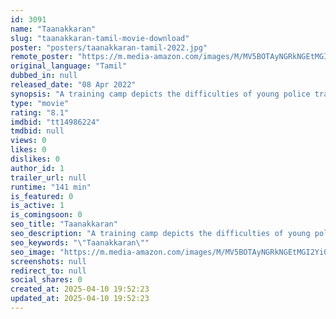 ```yaml
---
id: 3091
name: "Taanakkaran"
slug: "taanakkaran-tamil-movie-download"
poster: "posters/taanakkaran-tamil-2022.jpg"
remote_poster: "https://m.media-amazon.com/images/M/MV5BOTAyNGRkNGEtMGI2Yi00NWZjLTk4MzMtNGViNzI5ODk4ZmMyXkEyXkFqcGc@._V1_SX300.jpg"
original_language: "Tamil"
dubbed_in: null
released_date: "08 Apr 2022"
synopsis: "A training camp depicts the difficulties of young police trainees."
type: "movie"
rating: "8.1"
imdbid: "tt14986224"
tmdbid: null
views: 0
likes: 0
dislikes: 0
author_id: 1
trailer_url: null
runtime: "141 min"
is_featured: 0
is_active: 1
is_comingsoon: 0
seo_title: "Taanakkaran"
seo_description: "A training camp depicts the difficulties of young police trainees."
seo_keywords: "\"Taanakkaran\""
seo_image: "https://m.media-amazon.com/images/M/MV5BOTAyNGRkNGEtMGI2Yi00NWZjLTk4MzMtNGViNzI5ODk4ZmMyXkEyXkFqcGc@._V1_SX300.jpg"
screenshots: null
redirect_to: null
social_shares: 0
created_at: 2025-04-10 19:52:23
updated_at: 2025-04-10 19:52:23
---
```


